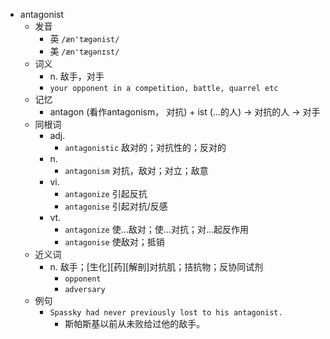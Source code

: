 - antagonist
  - 发音
    - 英 `/æn'tægənist/`
    - 美 `/æn'tæɡənɪst/`
  - 词义
    - n. 敌手，对手
    - `your opponent in a competition, battle, quarrel etc`
  - 记忆
    - antagon (看作antagonism，  对抗) + ist (…的人) → 对抗的人 → 对手
  - 同根词
    - adj.
      - `antagonistic` 敌对的；对抗性的；反对的
    - n.
      - `antagonism` 对抗，敌对；对立；敌意
    - vi.
      - `antagonize` 引起反抗
      - `antagonise` 引起对抗/反感
    - vt.
      - `antagonize` 使…敌对；使…对抗；对…起反作用
      - `antagonise` 使敌对；抵销
  - 近义词
    - n. 敌手；[生化][药][解剖]对抗肌；拮抗物；反协同试剂
      - `opponent`
      - `adversary`
  - 例句
    - `Spassky had never previously lost to his antagonist.`
      - 斯帕斯基以前从未败给过他的敌手。

